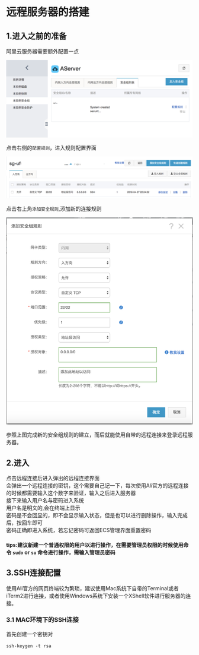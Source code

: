 # 远程服务器的搭建
## 1.进入之前的准备
阿里云服务器需要额外配置一点  

![pic1](img/pic1.png)  

点击右侧的`配置规则`，进入规则配置界面  

![pic2](img/pic2.png)  

点击右上角`添加安全规则`,添加新的连接规则

![pic3](img/pic3.png)

参照上图完成新的安全组规则的建立，而后就能使用自带的远程连接来登录远程服务器。


## 2.进入

点击远程连接后进入弹出的远程连接界面  
会弹出一个远程连接的密钥，这个需要自己记一下，每次使用Ali官方的远程连接的时候都需要输入这个数字来验证，输入之后进入服务器  
接下来输入用户名与密码进入系统  
用户名是明文的,会在终端上显示  
密码是不会回显的，即不会显示输入状态，但是也可以进行删除操作，输入完成后，按回车即可  
密码正确即进入系统，若忘记密码可返回ECS管理界面重置密码  

#### tips:建议新建一个普通权限的用户以进行操作，在需要管理员权限的时候使用命令 `sudo` or `su` 命令进行操作，需输入管理员密码  

## 3.SSH连接配置

使用Ali官方的网页终端较为繁琐，建议使用Mac系统下自带的Terminal或者iTerm2进行连接，或者使用Windows系统下安装一个XShell软件进行服务器的连接。  

### 3.1 MAC环境下的SSH连接

首先创建一个密钥对  

    ssh-keygen -t rsa

